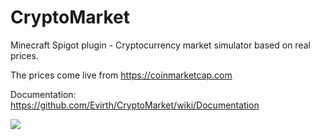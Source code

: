 # CryptoMarket
Minecraft Spigot plugin - Cryptocurrency market simulator based on real prices.

The prices come live from https://coinmarketcap.com

Documentation: https://github.com/Evirth/CryptoMarket/wiki/Documentation

![](https://i.imgur.com/CqDDmfi.png)
